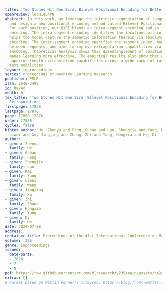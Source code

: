 ```yaml
---
title: 'Two Stones Hit One Bird: Bilevel Positional Encoding for Better Length Extrapolation'
openreview: luqH1eL4PN
abstract: In this work, we leverage the intrinsic segmentation of language sequences
  and design a new positional encoding method called Bilevel Positional Encoding (BiPE).
  For each position, our BiPE blends an intra-segment encoding and an inter-segment
  encoding. The intra-segment encoding identifies the locations within a segment and
  helps the model capture the semantic information therein via absolute positional
  encoding. The inter-segment encoding specifies the segment index, models the relationships
  between segments, and aims to improve extrapolation capabilities via relative positional
  encoding. Theoretical analysis shows this disentanglement of positional information
  makes learning more effective. The empirical results also show that our BiPE has
  superior length extrapolation capabilities across a wide range of tasks in diverse
  text modalities.
layout: inproceedings
series: Proceedings of Machine Learning Research
publisher: PMLR
issn: 2640-3498
id: he24c
month: 0
tex_title: 'Two Stones Hit One Bird: Bilevel Positional Encoding for Better Length
  Extrapolation'
firstpage: 17858
lastpage: 17876
page: 17858-17876
order: 17858
cycles: false
bibtex_author: He, Zhenyu and Feng, Guhao and Luo, Shengjie and Yang, Kai and Wang,
  Liwei and Xu, Jingjing and Zhang, Zhi and Yang, Hongxia and He, Di
author:
- given: Zhenyu
  family: He
- given: Guhao
  family: Feng
- given: Shengjie
  family: Luo
- given: Kai
  family: Yang
- given: Liwei
  family: Wang
- given: Jingjing
  family: Xu
- given: Zhi
  family: Zhang
- given: Hongxia
  family: Yang
- given: Di
  family: He
date: 2024-07-08
address:
container-title: Proceedings of the 41st International Conference on Machine Learning
volume: '235'
genre: inproceedings
issued:
  date-parts:
  - 2024
  - 7
  - 8
pdf: https://raw.githubusercontent.com/mlresearch/v235/main/assets/he24c/he24c.pdf
extras: []
# Format based on Martin Fenner's citeproc: https://blog.front-matter.io/posts/citeproc-yaml-for-bibliographies/
---
```

